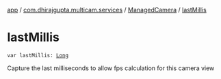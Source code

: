 [app](../../index.md) / [com.dhirajgupta.multicam.services](../index.md) / [ManagedCamera](index.md) / [lastMillis](./last-millis.md)

# lastMillis

`var lastMillis: `[`Long`](https://kotlinlang.org/api/latest/jvm/stdlib/kotlin/-long/index.html)

Capture the last milliseconds to allow fps calculation for this camera view

